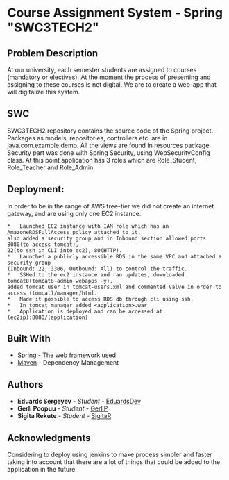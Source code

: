 # Course Assignment System - Spring "SWC3TECH2"

## Problem Description 
At our university, each semester students are assigned to courses (mandatory
or electives). At the moment the process of presenting and assigning to these
courses is not digital. We are to create a web-app that will digitalize this
system.

## SWC

SWC3TECH2 repository contains the source code of the Spring project. Packages as models, repositories, controllers etc. are in java.com.example.demo. All the views are found in resources package.
Security part was done with Spring Security, using WebSecurityConfig class. At this point application has 3 roles which are Role_Student, Role_Teacher and Role_Admin.

## Deployment:

  In order to be in the range of AWS free-tier we did not create an internet gateway, and are using only one EC2 instance.


	*   Launched EC2 instance with IAM role which has an AmazoneRDSFullAccess policy attached to it, 
	also added a security group and in Inbound section allowed ports 8080(to access tomcat), 
	22(to ssh in CLI into ec2), 80(HTTP).
	*   Launched a publicly accessible RDS in the same VPC and attached a security group
	(Inbound: 22; 3306, Outbound: All) to control the traffic.
	*   SSHed to the ec2 instance and ran updates, downloaded tomcat8(tomcat8-admin-webapps -y),
	added tomcat user in tomcat-users.xml and commented Valve in order to access (tomcat)/manager/html.
	*   Made it possible to access RDS db through cli using ssh.
	*   In tomcat manager added <application>.war
	*   Application is deployed and can be accessed at (ec2ip):8080/(application)
	
## Built With

* [Spring](https://spring.io/projects) - The web framework used
* [Maven](https://maven.apache.org/) - Dependency Management



## Authors
  * **Eduards Sergeyev** - *Student* - [EduardsDev](https://github.com/EduardsDEV)
  * **Gerli Poopuu** - *Student* - [GerliP](https://github.com/GerliP)
  * **Sigita Rekute** - *Student* - [SigitaR](https://github.com/SigitaR)
  
## Acknowledgments
  Considering to deploy using jenkins to make process simpler and faster taking into account that there are a lot of things that could be added to the application in the future.

  
